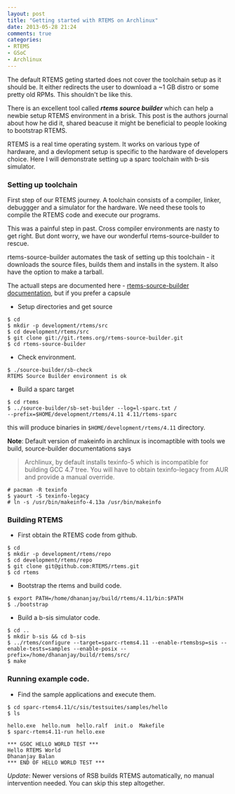 ```yaml
---
layout: post
title: "Getting started with RTEMS on Archlinux"
date: 2013-05-28 21:24
comments: true
categories:
- RTEMS
- GSoC
- Archlinux
---
```


The default RTEMS geting started does not cover the toolchain setup as it should be. It either redirects the user to download a ~1 GB distro or some pretty old RPMs. This shouldn't be like this.

There is an excellent tool called ***rtems source builder*** which can help a newbie setup RTEMS environment in a brisk. This post is the authors journal about how he did it, shared beacuse it might be beneficial to people looking to bootstrap RTEMS.

RTEMS is a real time operating system. It works on various type of hardware, and a devlopment setup is specific to the hardware of developers choice. Here I will demonstrate setting up a sparc toolchain with b-sis simulator.

### Setting up toolchain
First step of our RTEMS journey. A toolchain consists of a compiler, linker, debuggger and a simulator for the hardware. We need these tools to compile the RTEMS code and execute our programs.

This was a painful step in past. Cross compiler environments are nasty to get right. But dont worry, we have our wonderful rtems-source-builder to rescue.

rtems-source-builder automates the task of setting up this toolchain - it downloads the source files, builds them and installs in the system. It also have the option to make a tarball.

The actuall steps are documented here - [rtems-source-builder documentation][1], but if you prefer a capsule

- Setup directories and get source
```
$ cd
$ mkdir -p development/rtems/src
$ cd development/rtems/src
$ git clone git://git.rtems.org/rtems-source-builder.git
$ cd rtems-source-builder
```
- Check environment.
```
$ ./source-builder/sb-check
RTEMS Source Builder environment is ok
```

- Build a sparc target
```
$ cd rtems
$ ../source-builder/sb-set-builder --log=l-sparc.txt /
--prefix=$HOME/development/rtems/4.11 4.11/rtems-sparc
```
this will produce binaries in `$HOME/development/rtems/4.11` directory.

__Note__: Default version of makeinfo in archlinux is incomaptible with tools we build, source-builder documentations says

>Archlinux, by default installs texinfo-5 which is incompatible for building GCC 4.7 tree. You will have to obtain texinfo-legacy from AUR and provide a manual override.

```
# pacman -R texinfo
$ yaourt -S texinfo-legacy
# ln -s /usr/bin/makeinfo-4.13a /usr/bin/makeinfo
```

### Building RTEMS
- First obtain the RTEMS code from github.
```
$ cd
$ mkdir -p development/rtems/repo
$ cd development/rtems/repo
$ git clone git@github.com:RTEMS/rtems.git
$ cd rtems
```

- Bootstrap the rtems and build code.
```
$ export PATH=/home/dhananjay/build/rtems/4.11/bin:$PATH
$ ./bootstrap
```

- Build a b-sis simulator code.
```
$ cd ..
$ mkdir b-sis && cd b-sis
$ ../rtems/configure --target=sparc-rtems4.11 --enable-rtemsbsp=sis --enable-tests=samples --enable-posix --prefix=/home/dhananjay/build/rtems/src/
$ make
```

### Running example code.
- Find the sample applications and execute them.

```
$ cd sparc-rtems4.11/c/sis/testsuites/samples/hello
$ ls

hello.exe  hello.num  hello.ralf  init.o  Makefile
$ sparc-rtems4.11-run hello.exe

*** GSOC HELLO WORLD TEST ***
Hello RTEMS World
Dhananjay Balan
*** END OF HELLO WORLD TEST ***
```
*Update*: Newer versions of RSB builds RTEMS automatically, no manual intervention needed. You can skip this step altogether.
 
[1]: http://www.rtems.org/ftp/pub/rtems/people/chrisj/source-builder/source-builder.html "rtems-source-builder documentation"
